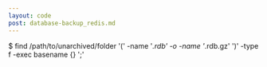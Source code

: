 ```yaml
---
layout: code
post: database-backup_redis.md
---
```



$ find /path/to/unarchived/folder '(' -name '*.rdb' -o -name '*.rdb.gz' ')' -type f -exec basename {} ';'    

